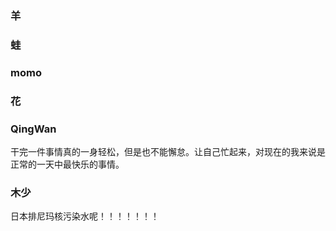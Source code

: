 ### 羊


### 蛙


### momo


### 花


### QingWan
干完一件事情真的一身轻松，但是也不能懈怠。让自己忙起来，对现在的我来说是正常的一天中最快乐的事情。

### 木少
日本排尼玛核污染水呢！！！！！！！
